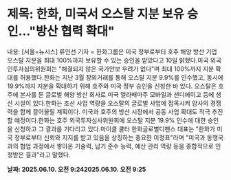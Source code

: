# **제목: 한화, 미국서 오스탈 지분 보유 승인…"방산 협력 확대"**

  내용: [서울=뉴시스] 류인선 기자 = 한화그룹은 미국 정부로부터 호주 해양 방산 기업 오스탈 지분을 최대 100%까지 보유할 수 있는 승인을 받았다고 10일 밝혔다.미국 외국인투자심의위원회는 "해결되지 않은 국가안보 우려가 없다"며 최대 100%까지 지분 확대를 허용했다.한화는 지난 3월 장외거래를 통해 오스탈 지분 9.9%를 인수했고, 동시에 19.9%까지 지분을 확대하기 위해 호주와 미국 정부 승인을 신청한 바 있다. 오스탈은 호주에 본사를 둔 글로벌 해양 방산 회사로 미국 앨라배마주 모바일과 샌디에이고 등에 생산 시설이 있다.한화는 조선 사업 역량을 오스탈의 글로벌 사업에 접목시켜 양사의 경쟁력을 함께 끌어올릴 계획이다. 미국과 호주의 방산 시장에서 공동 사업 확대도 적극 추진할 예정이다.한화는 호주 외국투자심사위원회에 오스탈 지분 19.9% 인수에 대한 승인을 신청하고 그 결과를 기다리고 있다.마이클 쿨터 한화글로벌디펜스 대표는 "한화가 미국 정부로부터 신뢰와 지지를 받고 있음을 상징하는 중요한 이정표"라며 "미국과 동맹국과의 협업 과정에서 쌓아온 기술력, 납기 준수 능력, 예산 관리 역량 등을 종합적으로 인정받은 결과"라고 말했다.

  **날짜: 2025.06.10. 오전 9:242025.06.10. 오전 9:25**
